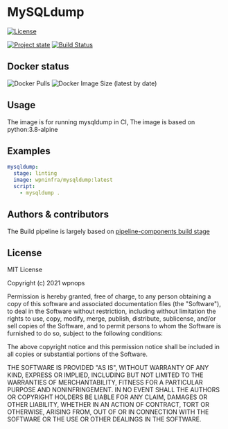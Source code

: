 # MySQLdump

[![License][license-shield]](LICENSE)

[![Project state](https://img.shields.io/static/v1?label=STATE&message=Production%20Ready&color=brightgreen)](https://hub.docker.com/r/wpninfra/mysqldump)
[![Build Status](https://github.com/wpnops/docker-image-mysqldump/workflows/CI%20to%20Docker%20hub/badge.svg)](https://github.com/wpnops/docker-image-mysqldump/actions)

## Docker status

![Docker Pulls](https://img.shields.io/docker/pulls/wpninfra/mysqldump?style=for-the-badge)
![Docker Image Size (latest by date)](https://img.shields.io/docker/image-size/wpninfra/mysqldump?style=for-the-badge&logo=appveyor)

## Usage

The image is for running mysqldump in CI, The image is based on python:3.8-alpine

## Examples

```yaml
mysqldump:
  stage: linting
  image: wpninfra/mysqldump:latest
  script:
    - mysqldump .
```

## Authors & contributors

The Build pipeline is largely based on [pipeline-components build stage][pipeline-components]

## License

MIT License

Copyright (c) 2021 wpnops

Permission is hereby granted, free of charge, to any person obtaining a copy
of this software and associated documentation files (the "Software"), to deal
in the Software without restriction, including without limitation the rights
to use, copy, modify, merge, publish, distribute, sublicense, and/or sell
copies of the Software, and to permit persons to whom the Software is
furnished to do so, subject to the following conditions:

The above copyright notice and this permission notice shall be included in all
copies or substantial portions of the Software.

THE SOFTWARE IS PROVIDED "AS IS", WITHOUT WARRANTY OF ANY KIND, EXPRESS OR
IMPLIED, INCLUDING BUT NOT LIMITED TO THE WARRANTIES OF MERCHANTABILITY,
FITNESS FOR A PARTICULAR PURPOSE AND NONINFRINGEMENT. IN NO EVENT SHALL THE
AUTHORS OR COPYRIGHT HOLDERS BE LIABLE FOR ANY CLAIM, DAMAGES OR OTHER
LIABILITY, WHETHER IN AN ACTION OF CONTRACT, TORT OR OTHERWISE, ARISING FROM,
OUT OF OR IN CONNECTION WITH THE SOFTWARE OR THE USE OR OTHER DEALINGS IN THE
SOFTWARE.

[license-shield]: https://img.shields.io/badge/License-MIT-green.svg?style=flat&logo=appveyor
[repository]: https://github.com/wpnops/docker-image-mysqldump
[pipeline-components]: https://gitlab.com/pipeline-components
